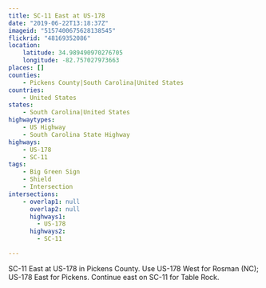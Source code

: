 ```yaml
---
title: SC-11 East at US-178
date: "2019-06-22T13:18:37Z"
imageid: "5157400675628138545"
flickrid: "48169352086"
location:
    latitude: 34.989490970276705
    longitude: -82.757027973663
places: []
counties:
    - Pickens County|South Carolina|United States
countries:
    - United States
states:
    - South Carolina|United States
highwaytypes:
    - US Highway
    - South Carolina State Highway
highways:
    - US-178
    - SC-11
tags:
    - Big Green Sign
    - Shield
    - Intersection
intersections:
    - overlap1: null
      overlap2: null
      highways1:
        - US-178
      highways2:
        - SC-11

---
```

SC-11 East at US-178 in Pickens County.  Use US-178 West for Rosman (NC); US-178 East for Pickens.  Continue east on SC-11 for Table Rock.